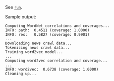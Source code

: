 See [`run`](run).

Sample output:

    Computing WordNet correlations and coverages...
    INFO: path:	 0.4511 (coverage: 1.0000)
    INFO: res:	 0.5827 (coverage: 0.9901)
    ...
    Downloading news crawl data...
    Tokenizing news crawl data...
    Training word2vec model...
    ...
    Computing word2vec correlation and coverage...
    ...
    INFO: word2vec:	 0.6738 (coverage: 1.0000)
    Cleaning up...
